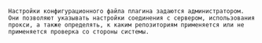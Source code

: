     Настройки конфигурационного файла плагина задаются администратором. Они позволяют указывать настройки соединения с сервером, использования прокси, а также определять, к каким репозиториям применяется или не применяется проверка со стороны системы.